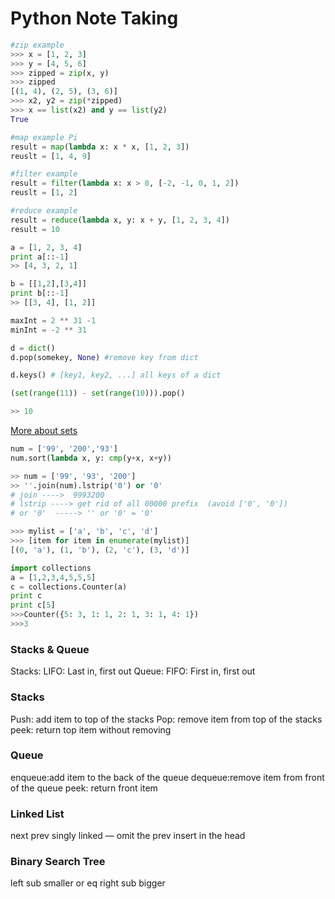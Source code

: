 # Python Note Taking

```python
#zip example
>>> x = [1, 2, 3]
>>> y = [4, 5, 6]
>>> zipped = zip(x, y)
>>> zipped
[(1, 4), (2, 5), (3, 6)]
>>> x2, y2 = zip(*zipped)
>>> x == list(x2) and y == list(y2)
True
```


```python
#map example Pi
result = map(lambda x: x * x, [1, 2, 3])
reuslt = [1, 4, 9]

#filter example
result = filter(lambda x: x > 0, [-2, -1, 0, 1, 2])
reuslt = [1, 2]

#reduce example
result = reduce(lambda x, y: x + y, [1, 2, 3, 4])
result = 10
```

```python
a = [1, 2, 3, 4]
print a[::-1]
>> [4, 3, 2, 1]

b = [[1,2],[3,4]]
print b[::-1]
>> [[3, 4], [1, 2]]
```

```python
maxInt = 2 ** 31 -1
minInt = -2 ** 31
```

```python
d = dict()
d.pop(somekey, None) #remove key from dict

d.keys() # [key1, key2, ...] all keys of a dict
```

```python
(set(range(11)) - set(range(10))).pop()

>> 10
```
[More about sets](https://docs.python.org/2/library/sets.html)


```python
num = ['99', '200','93']
num.sort(lambda x, y: cmp(y+x, x+y))

>> num = ['99', '93', '200']
>> ''.join(num).lstrip('0') or '0'
# join ---->  9993200
# lstrip ----> get rid of all 00000 prefix  (avoid ['0', '0'])
# or '0'  -----> '' or '0' = '0'
```

```python
>>> mylist = ['a', 'b', 'c', 'd']
>>> [item for item in enumerate(mylist)]
[(0, 'a'), (1, 'b'), (2, 'c'), (3, 'd')]
```

```python
import collections
a = [1,2,3,4,5,5,5]
c = collections.Counter(a)
print c
print c[5]
>>>Counter({5: 3, 1: 1, 2: 1, 3: 1, 4: 1})
>>>3
```

### Stacks & Queue
Stacks: LIFO: Last in, first out
Queue: FIFO: First in, first out
### Stacks
Push: add item to top of the stacks
Pop: remove item from top of the stacks
peek: return top item without removing
### Queue
enqueue:add item to the back of the queue
dequeue:remove item from front of the queue
peek: return front item
### Linked List
next prev
singly linked — omit the prev
insert in the head
### Binary Search Tree
left sub smaller or eq
right sub bigger
